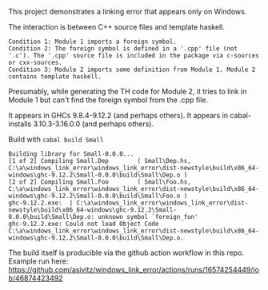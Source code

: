 This project demonstrates a linking error that appears only on Windows.

The interaction is between C++ source files and template haskell.

```
Condition 1: Module 1 imports a foreign symbol.
Condition 2: The foreign symbol is defined in a '.cpp' file (not '.c'). The '.cpp' source file is included in the package via c-sources or cxx-sources.
Condition 3: Module 2 imports some definition from Module 1. Module 2 contains template haskell.
```

Presumably, while generating the TH code for Module 2, it tries to link in Module 1 but can't find the foreign symbol from the .cpp file.

It appears in GHCs 9.8.4-9.12.2 (and perhaps others).
It appears in cabal-installs 3.10.3-3.16.0.0 (and perhaps others).

Build with `cabal build Small`

```
Building library for Small-0.0.0...
[1 of 2] Compiling Small.Dep        ( Small\Dep.hs, C:\a\windows_link_error\windows_link_error\dist-newstyle\build\x86_64-windows\ghc-9.12.2\Small-0.0.0\build\Small\Dep.o )
[2 of 2] Compiling Small.Foo        ( Small\Foo.hs, C:\a\windows_link_error\windows_link_error\dist-newstyle\build\x86_64-windows\ghc-9.12.2\Small-0.0.0\build\Small\Foo.o )
ghc-9.12.2.exe:  | C:\a\windows_link_error\windows_link_error\dist-newstyle\build\x86_64-windows\ghc-9.12.2\Small-0.0.0\build\Small\Dep.o: unknown symbol `foreign_fun'
ghc-9.12.2.exe: Could not load Object Code C:\a\windows_link_error\windows_link_error\dist-newstyle\build\x86_64-windows\ghc-9.12.2\Small-0.0.0\build\Small\Dep.o.
```

The build itself is producible via the github action workflow in this repo. Example run here:
https://github.com/asivitz/windows_link_error/actions/runs/16574254449/job/46874423492
